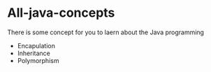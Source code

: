 # All-java-concepts
There is some concept for you to laern about the Java programming

- Encapulation
- Inheritance
-  Polymorphism
